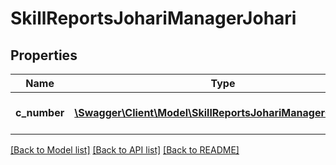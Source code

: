 # SkillReportsJohariManagerJohari

## Properties
Name | Type | Description | Notes
------------ | ------------- | ------------- | -------------
**c_number** | [**\Swagger\Client\Model\SkillReportsJohariManagerCNumber**](SkillReportsJohariManagerCNumber.md) | Cell number is from 0 - 8 | 

[[Back to Model list]](../README.md#documentation-for-models) [[Back to API list]](../README.md#documentation-for-api-endpoints) [[Back to README]](../README.md)


